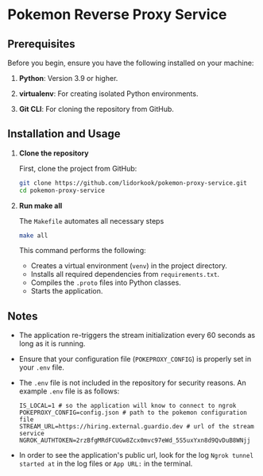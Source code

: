 
# Pokemon Reverse Proxy Service
  

## Prerequisites

Before you begin, ensure you have the following installed on your machine:

1.  **Python**: Version 3.9 or higher.

2.  **virtualenv**: For creating isolated Python environments.

3. **Git CLI**: For cloning the repository from GitHub.

## Installation and Usage
  

1. **Clone the repository**

	First, clone the project from GitHub:
	```bash
	git clone https://github.com/lidorkook/pokemon-proxy-service.git
	cd pokemon-proxy-service
	```

2.  **Run make all**

	The `Makefile` automates all necessary steps

	```bash
	make all
	```
	This command performs the following:

	-   Creates a virtual environment (`venv`) in the project directory.
	-   Installs all required dependencies from `requirements.txt`.
	-   Compiles the `.proto` files into Python classes.
	-   Starts the application.
## Notes
- The application re-triggers the stream initialization every 60 seconds as long as it is running.
- Ensure that your configuration file (`POKEPROXY_CONFIG`) is properly set in your `.env` file.
- The `.env` file is not included in the repository for security reasons. An example `.env` file is as follows:

	``` env
	IS_LOCAL=1 # so the application will know to connect to ngrok
	POKEPROXY_CONFIG=config.json # path to the pokemon configuration file
	STREAM_URL=https://hiring.external.guardio.dev # url of the stream service
	NGROK_AUTHTOKEN=2rzBfgMRdFCUGw8Zcx0mvc97eWd_5S5uxYxn8d9QvDuB8WNjj
	```
- In order to see the application's public url, look for the log `Ngrok tunnel started at` in the log files or `App URL:` in the terminal.
